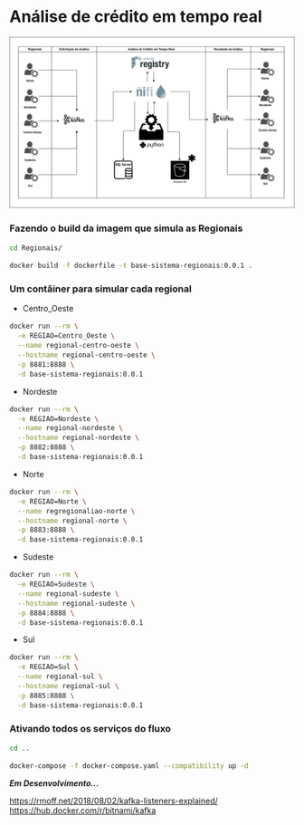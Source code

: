 # Análise de crédito em tempo real

![Análise de Crédito em Tempo Real](Regionais/app/docs/analise-credito-em-tempo-real.drawio.png)


### Fazendo o build da imagem que simula as Regionais

```bash
cd Regionais/
```

```bash
docker build -f dockerfile -t base-sistema-regionais:0.0.1 .
```

### Um contâiner para simular cada regional

- Centro_Oeste

```bash
docker run --rm \
  -e REGIAO=Centro_Oeste \
  --name regional-centro-oeste \
  --hostname regional-centro-oeste \
  -p 8881:8888 \
  -d base-sistema-regionais:0.0.1
```

- Nordeste

```bash
docker run --rm \
  -e REGIAO=Nordeste \
  --name regional-nordeste \
  --hostname regional-nordeste \
  -p 8882:8888 \
  -d base-sistema-regionais:0.0.1
```

- Norte

```bash
docker run --rm \
  -e REGIAO=Norte \
  --name regregionaliao-norte \
  --hostname regional-norte \
  -p 8883:8888 \
  -d base-sistema-regionais:0.0.1
```

- Sudeste

```bash
docker run --rm \
  -e REGIAO=Sudeste \
  --name regional-sudeste \
  --hostname regional-sudeste \
  -p 8884:8888 \
  -d base-sistema-regionais:0.0.1
```

- Sul

```bash
docker run --rm \
  -e REGIAO=Sul \
  --name regional-sul \
  --hostname regional-sul \
  -p 8885:8888 \
  -d base-sistema-regionais:0.0.1
```

### Ativando todos os serviços do fluxo

```bash
cd ..
```

```bash
docker-compose -f docker-compose.yaml --compatibility up -d
```


***Em Desenvolvimento...***


https://rmoff.net/2018/08/02/kafka-listeners-explained/
https://hub.docker.com/r/bitnami/kafka



